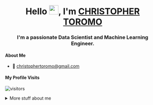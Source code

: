 
<h1 align="center"> Hello <img src = "https://raw.githubusercontent.com/MartinHeinz/MartinHeinz/master/wave.gif" width="30px">, I'm <a href="https://CHRISTOROMO.github.io/My-Portfolio/index.html">CHRISTOPHER TOROMO</a> </h1>

<h3 align="center">I'm a passionate Data Scientist and Machine Learning Engineer.</h3>


#### About Me
- :email: christophertoromo@gmail.com


#### My Profile Visits 

![visitors](https://visitor-badge.glitch.me/badge?page_id=stogaja.stogaja)

<details>
<summary>
  More stuff about me
</summary>

<br >

I love data!

#### Coding Stats

<!--START_SECTION:waka-->
```text
Python                 ████████████████████▓░░░░   82.29 % 
SQL                    ░░░░░░░░░░░░░░░░░░░░░░░░░   00.19 % 
```
<!--END_SECTION:waka-->

#### Github Stats

![Ipenywis's github stats](https://github-readme-stats.vercel.app/api?username=CHRISTOROMO&count_private=true&theme=tokyonight&hide=contribs,prs)

</details>
